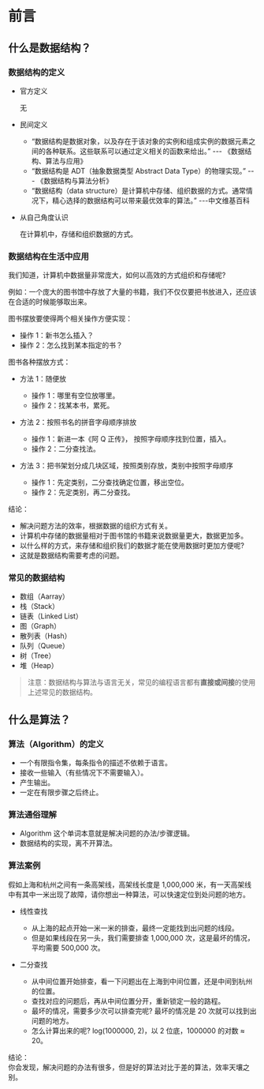 # 前言

## 什么是数据结构？

### 数据结构的定义

- 官方定义

  无

- 民间定义

  - “数据结构是数据对象，以及存在于该对象的实例和组成实例的数据元素之间的各种联系。这些联系可以通过定义相关的函数来给出。” --- 《数据结构、算法与应用》
  - “数据结构是 ADT（抽象数据类型 Abstract Data Type）的物理实现。” --- 《数据结构与算法分析》
  - “数据结构（data structure）是计算机中存储、组织数据的方式。通常情况下，精心选择的数据结构可以带来最优效率的算法。” ---中文维基百科

- 从自己角度认识

  在计算机中，存储和组织数据的方式。

### 数据结构在生活中应用

我们知道，计算机中数据量非常庞大，如何以高效的方式组织和存储呢?

例如：一个庞大的图书馆中存放了大量的书籍，我们不仅仅要把书放进入，还应该在合适的时候能够取出来。

图书摆放要使得两个相关操作方便实现：

- 操作 1：新书怎么插入？
- 操作 2：怎么找到某本指定的书？

图书各种摆放方式：

- 方法 1：随便放

  - 操作 1：哪里有空位放哪里。
  - 操作 2：找某本书，累死。

- 方法 2：按照书名的拼音字母顺序排放

  - 操作 1：新进一本《阿 Q 正传》， 按照字母顺序找到位置，插入。
  - 操作 2：二分查找法。

- 方法 3：把书架划分成几块区域，按照类别存放，类别中按照字母顺序

  - 操作 1：先定类别，二分查找确定位置，移出空位。
  - 操作 2：先定类别，再二分查找。

结论：

- 解决问题方法的效率，根据数据的组织方式有关。
- 计算机中存储的数据量相对于图书馆的书籍来说数据量更大，数据更加多。
- 以什么样的方式，来存储和组织我们的数据才能在使用数据时更加方便呢?
- 这就是数据结构需要考虑的问题。

### 常见的数据结构

- 数组（Aarray）
- 栈（Stack）
- 链表（Linked List）
- 图（Graph）
- 散列表（Hash）
- 队列（Queue）
- 树（Tree）
- 堆（Heap）

> 注意：数据结构与算法与语言无关，常见的编程语言都有**直接或间接**的使用上述常见的数据结构。

## 什么是算法？

### 算法（Algorithm）的定义

- 一个有限指令集，每条指令的描述不依赖于语言。
- 接收一些输入（有些情况下不需要输入）。
- 产生输出。
- 一定在有限步骤之后终止。

### 算法通俗理解

- Algorithm 这个单词本意就是解决问题的办法/步骤逻辑。
- 数据结构的实现，离不开算法。

### 算法案例

假如上海和杭州之间有一条高架线，高架线长度是 1,000,000 米，有一天高架线中有其中一米出现了故障，请你想出一种算法，可以快速定位到处问题的地方。

- 线性查找

  - 从上海的起点开始一米一米的排查，最终一定能找到出问题的线段。
  - 但是如果线段在另一头，我们需要排查 1,000,000 次，这是最坏的情况，平均需要 500,000 次。

- 二分查找

  - 从中间位置开始排查，看一下问题出在上海到中间位置，还是中间到杭州的位置。
  - 查找对应的问题后，再从中间位置分开，重新锁定一般的路程。
  - 最坏的情况，需要多少次可以排查完呢? 最坏的情况是 20 次就可以找到出问题的地方。
  - 怎么计算出来的呢? log(1000000, 2)，以 2 位底，1000000 的对数 ≈ 20。

结论：  
你会发现，解决问题的办法有很多，但是好的算法对比于差的算法，效率天壤之别。

